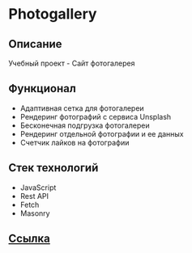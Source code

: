 # Photogallery

## Описание

Учебный проект - Сайт фотогалерея

## Функционал 

- Адаптивная сетка для фотогалереи
- Рендеринг фотографий с сервиса Unsplash
- Бесконечная подгрузка фотогалереи
- Рендеринг отдельной фотографии и ее данных
- Счетчик лайков на фотографии

## Стек технологий

- JavaScript
- Rest API
- Fetch
- Masonry

## <a href="https://antonbinom.github.io/Gallery/">Ссылка</a>


